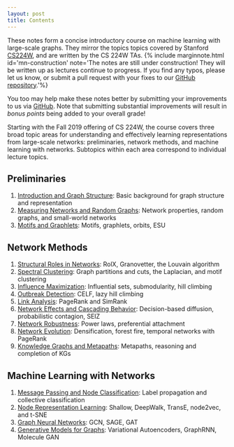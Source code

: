 ```yaml
---
layout: post
title: Contents
---
```

<span class="newthought">These notes</span> form a concise introductory course on machine learning with large-scale graphs. They mirror the topics topics covered by Stanford [CS224W](https://cs224w.stanford.edu), and are written by the CS 224W TAs. 
{% include marginnote.html id='mn-construction' note='The notes are still under construction! They will be written up as lectures continue to progress. If you find any typos, please let us know, or submit a pull request with your fixes to our [GitHub repository](https://github.com/snap-stanford/cs224w-notes).'%}

You too may help make these notes better by submitting your improvements to us via [GitHub](https://github.com/snap-stanford/cs224w-notes). Note that submitting substantial improvements will result in *bonus points* being added to your overall grade!

Starting with the Fall 2019 offering of CS 224W, the course covers three broad topic areas for understanding and effectively learning representations from large-scale networks: preliminaries, network methods, and machine learning with networks. Subtopics within each area correspond to individual lecture topics. 

## Preliminaries

1. [Introduction and Graph Structure](preliminaries/introduction-graph-structure): Basic background for graph structure and representation
2. [Measuring Networks and Random Graphs](preliminaries/measuring-networks-random-graphs): Network properties, random graphs, and small-world networks
3. [Motifs and Graphlets](preliminaries/motifs-and-structral-roles_lecture): Motifs, graphlets, orbits, ESU

## Network Methods

1. [Structural Roles in Networks](): RolX, Granovetter, the Louvain algorithm
2. [Spectral Clustering](network-methods/spectral-clustering): Graph partitions and cuts, the Laplacian, and motif clustering
3. [Influence Maximization](): Influential sets, submodularity, hill climbing
4. [Outbreak Detection](): CELF, lazy hill climbing
5. [Link Analysis](): PageRank and SimRank
6. [Network Effects and Cascading Behavior](network-methods/network-effects-and-cascading-behavior): Decision-based diffusion, probabilistic contagion, SEIZ
7. [Network Robustness](): Power laws, preferential attachment
8. [Network Evolution](): Densification, forest fire, temporal networks with PageRank
9. [Knowledge Graphs and Metapaths](): Metapaths, reasoning and completion of KGs


## Machine Learning with Networks

1. [Message Passing and Node Classification](): Label propagation and collective classification
2. [Node Representation Learning](): Shallow, DeepWalk, TransE, node2vec, and t-SNE
3. [Graph Neural Networks](): GCN, SAGE, GAT
4. [Generative Models for Graphs](): Variational Autoencoders, GraphRNN, Molecule GAN
